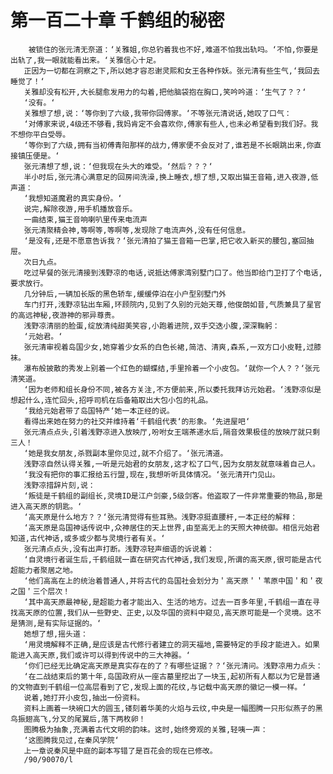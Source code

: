 # 第一百二十章 千鹤组的秘密
        被锁住的张元清无奈道：‘关雅姐,你总钓着我也不好,难道不怕我出轨吗。‘不怕,你要是出轨了,我一眼就能看出来。‘关雅信心十足。
       正因为一切都在洞察之下,所以她才容忍谢灵熙和女王各种作妖。张元清有些生气,‘我回去睡觉了！‘
       关雅却没有松开,大长腿愈发用力的勾着,把他脑袋抱在胸口,笑吟吟道：‘生气了？？‘
       ‘没有。‘
       关雅想了想,说：‘等你到了六级,我带你回傅家。‘不等张元清说话,她叹了口气：
       ‘对傅家来说,4级还不够看,我妈肯定不会喜欢你,傅家有些人,也未必希望看到我们好。我不想你平白受辱。
       ‘等你到了六级,拥有当初傅青阳那样的战力,傅家便不会反对了,谁若是不长眼跳出来,你直接镇压便是。‘
       张元清想了想,说：‘但我现在头大的难受。‘然后？？？‘
       半小时后,张元清心满意足的回房间洗澡,换上睡衣,想了想,又取出猫王音箱,进入夜游,低声道：
       ‘我想知道魔君的真实身份。‘
       说完,解除夜游,用手机播放音乐。
       一曲结束,猫王音响喇叭里传来电流声
       张元清聚精会神,等啊等,等啊等,发现除了电流声外,没有任何信息。
       ‘是没有,还是不愿意告诉我？‘张元清拍了猫王音箱一巴掌,把它收入新买的腰包,塞回抽屉。
       次日九点。
       吃过早餐的张元清接到浅野凉的电话,说抵达傅家湾别墅门口了。他当即给门卫打了个电话,要求放行。
       几分钟后,一辆加长版的黑色轿车,缓缓停泊在小户型别墅门外
       车门打开,浅野凉钻出车厢,环顾院内,见到了久别的元始天尊,他俊朗如昔,气质兼具了星官的高远神秘,夜游神的邪异尊贵。
       浅野凉清丽的脸蛋,绽放清纯甜美笑容,小跑着进院,双手交迭小腹,深深鞠躬：
       ‘元始君。‘
       张元清审视着岛国少女,她穿着少女系的白色长裙,简洁、清爽,森系,一双方口小皮鞋,过膝袜。
       瀑布般披散的秀发上别着一个红色的蝴蝶结,手里拎着一个小皮包。‘就你一个人？？‘张元清笑道。
       ‘因为老师和组长身份不同,被各方关注,不方便前来,所以委托我拜访元始君。‘浅野凉似是想起什么,连忙回头,招呼司机在后备箱取出大包小包的礼品。
       ‘我给元始君带了岛国特产‘她一本正经的说。
       看得出来她在努力的社交并维持着‘千鹤组代表‘的形象。‘先进屋吧‘
       张元清点点头,引着浅野凉进入放映厅,吩咐女王端茶递水后,隔音效果极佳的放映厅就只剩三人！
       ‘她是我女朋友,杀戮副本里你见过,就不介绍了。‘张元清道。
       浅野凉自然认得关雅,一听是元始君的女朋友,这才松了口气,因为女朋友就意味着自己人。
       ‘我没有把你的事汇报给五行盟,现在,我想听听具体情况。‘张元清开门见山。
       浅野凉措辞片刻,说：
       ‘叛徒是千鹤组的副组长,灵境ID是江户剑豪,5级剑客。他盗取了一件非常重要的物品,那是进入高天原的钥匙。‘
       ‘高天原是什么地方？？‘张元清觉得有些耳熟。浅野凉挺直腰杆,一本正经的解释：
       ‘高天原是岛国神话传说中,众神居住的天上世界,由至高无上的天照大神统御。相信元始君知道,古代神话,或多或少都与灵境行者有关。‘
       张元清点点头,没有出声打断。浅野凉轻声细语的诉说着：
       ‘自灵境行者诞生后,千鹤组就一直在研究古代神话,我们发现,所谓的高天原,很可能是古代超能力者聚居之地。
       ‘他们高高在上的统治着普通人,并将古代的岛国社会划分为＇高天原＇＇苇原中国＇和＇夜之国＇三个层次！
       ‘其中高天原最神秘,是超能力者才能出入、生活的地方。过去一百多年里,千鹤组一直在寻找高天原的位置,我们从一些野史、正史,以及华国的资料中窥见,高天原可能是一个灵境。这不是猜测,是有实际证据的。‘
       她想了想,摇头道：
       ‘用灵境解释不正确,是应该是古代修行者建立的洞天福地,需要特定的手段才能进入。如果能进入高天原,我们或许可以得到传说中的三大神器。‘
       ‘你们已经无比确定高天原是真实存在的了？有哪些证据？？‘张元清问。浅野凉用力点头：
       ‘在二战结束后的第十年,岛国政府从一座古墓里挖出了一块玉,起初所有人都以为它是普通的文物直到千鹤组一位高层看到了它,发现上面的花纹,与记载中高天原的徽记一模一样。‘
       说着,她打开小皮包,抽出一份资料。
       资料上画着一块碗口大的圆玉,镂刻着华美的火焰与云纹,中央是一幅图腾一只形似燕子的黑鸟振翅高飞,分叉的尾翼后,落下两枚卵！
       图腾极为抽象,充满着古代文明的韵味。这时,始终旁观的关雅,轻咦一声：
       ‘这图腾我见过,在秦风学院‘
       上一章说秦风是中庭的副本写错了是百花会的现在已修改。
       /90/90070/l